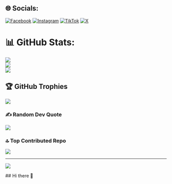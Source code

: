 
## 🌐 Socials:
[![Facebook](https://img.shields.io/badge/Facebook-%231877F2.svg?logo=Facebook&logoColor=white)](https://www.facebook.com/share/148J193oeH/ ) [![Instagram](https://img.shields.io/badge/Instagram-%23E4405F.svg?logo=Instagram&logoColor=white)](https://instagram.com/richelleav11) [![TikTok](https://img.shields.io/badge/TikTok-%23000000.svg?logo=TikTok&logoColor=white)](https://tiktok.com/@richelleav11) [![X](https://img.shields.io/badge/X-black.svg?logo=X&logoColor=white)](https://x.com/rchadvan) 
# 📊 GitHub Stats:
![](https://github-readme-stats.vercel.app/api?username=richelleav11&theme=dark&hide_border=false&include_all_commits=true&count_private=true)<br/>
![](https://nirzak-streak-stats.vercel.app/?user=richelleav11&theme=dark&hide_border=false)<br/>
![](https://github-readme-stats.vercel.app/api/top-langs/?username=richelleav11&theme=dark&hide_border=false&include_all_commits=true&count_private=true&layout=compact)

## 🏆 GitHub Trophies
![](https://github-profile-trophy.vercel.app/?username=richelleav11&theme=radical&no-frame=false&no-bg=true&margin-w=4)

### ✍️ Random Dev Quote
![](https://quotes-github-readme.vercel.app/api?type=horizontal&theme=radical)

### 🔝 Top Contributed Repo
![](https://github-contributor-stats.vercel.app/api?username=richelleav11&limit=5&theme=dark&combine_all_yearly_contributions=true)

---
[![](https://visitcount.itsvg.in/api?id=richelleav11&icon=0&color=0)](https://visitcount.itsvg.in)

<!-- Proudly created with GPRM ( https://gprm.itsvg.in ) -->## Hi there 👋

<!--
**richelleav11/richelleav11** is a ✨ _special_ ✨ repository because its `README.md` (this file) appears on your GitHub profile.

Here are some ideas to get you started:

- 🔭 I’m currently working on ...
- 🌱 I’m currently learning ...
- 👯 I’m looking to collaborate on ...
- 🤔 I’m looking for help with ...
- 💬 Ask me about ...
- 📫 How to reach me: ...
- 😄 Pronouns: ...
- ⚡ Fun fact: ...
-->
